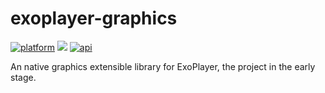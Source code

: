 # exoplayer-graphics
[![platform](https://img.shields.io/badge/platform-android-green.svg)](http://developer.android.com/index.html)
<img src="https://img.shields.io/badge/license-MIT-green.svg?style=flat">
[![api](https://img.shields.io/badge/API-16%2B-blue.svg?style=flat)](https://android-arsenal.com/api?level=16)

An native graphics extensible library for ExoPlayer, the project in the early stage.
